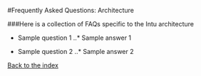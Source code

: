 #Frequently Asked Questions: Architecture

###Here is a collection of FAQs specific to the Intu architecture

* Sample question 1
..* Sample answer 1

* Sample question 2
..* Sample answer 2

[Back to the index](../index.md)
